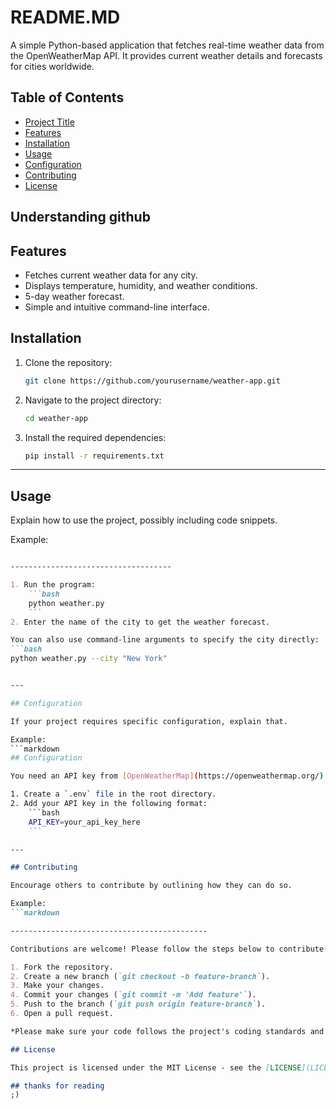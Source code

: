 # README.MD 

A simple Python-based application that fetches real-time weather data from the OpenWeatherMap API. It provides current weather details and forecasts for cities worldwide.

## Table of Contents

- [Project Title](#understandinggithub)
- [Features](#features)
- [Installation](#installation)
- [Usage](#usage)
- [Configuration](#configuration)
- [Contributing](#contributing)
- [License](#license)
## Understanding github

## Features

- Fetches current weather data for any city.
- Displays temperature, humidity, and weather conditions.
- 5-day weather forecast.
- Simple and intuitive command-line interface.

## Installation

1. Clone the repository:
    ```bash
    git clone https://github.com/yourusername/weather-app.git
    ```
2. Navigate to the project directory:
    ```bash
    cd weather-app
    ```
3. Install the required dependencies:
    ```bash
    pip install -r requirements.txt
    ```

-----------------------------------

## Usage

Explain how to use the project, possibly including code snippets.

Example:
```markdown

------------------------------------

1. Run the program:
    ```bash
    python weather.py
    ```
2. Enter the name of the city to get the weather forecast.

You can also use command-line arguments to specify the city directly:
```bash
python weather.py --city "New York"


---

## Configuration

If your project requires specific configuration, explain that.

Example:
```markdown
## Configuration

You need an API key from [OpenWeatherMap](https://openweathermap.org/) to use this application.

1. Create a `.env` file in the root directory.
2. Add your API key in the following format:
    ```bash
    API_KEY=your_api_key_here
    ```

---

## Contributing

Encourage others to contribute by outlining how they can do so.

Example:
```markdown

--------------------------------------------

Contributions are welcome! Please follow the steps below to contribute:

1. Fork the repository.
2. Create a new branch (`git checkout -b feature-branch`).
3. Make your changes.
4. Commit your changes (`git commit -m 'Add feature'`).
5. Push to the branch (`git push origin feature-branch`).
6. Open a pull request.

*Please make sure your code follows the project's coding standards and includes tests.*

## License

This project is licensed under the MIT License - see the [LICENSE](LICENSE) file for details.

## thanks for reading
;)